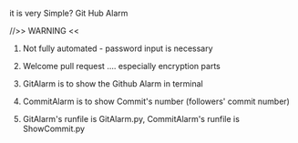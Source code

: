 it is very Simple? Git Hub Alarm

//>> WARNING <<
1. Not fully automated - password input is necessary

2. Welcome pull request .... especially encryption parts

3. GitAlarm is to show the Github Alarm in terminal 

4. CommitAlarm is to show Commit's number (followers\' commit number) 

5. GitAlarm\'s runfile is GitAlarm.py, CommitAlarm\'s runfile is ShowCommit.py
